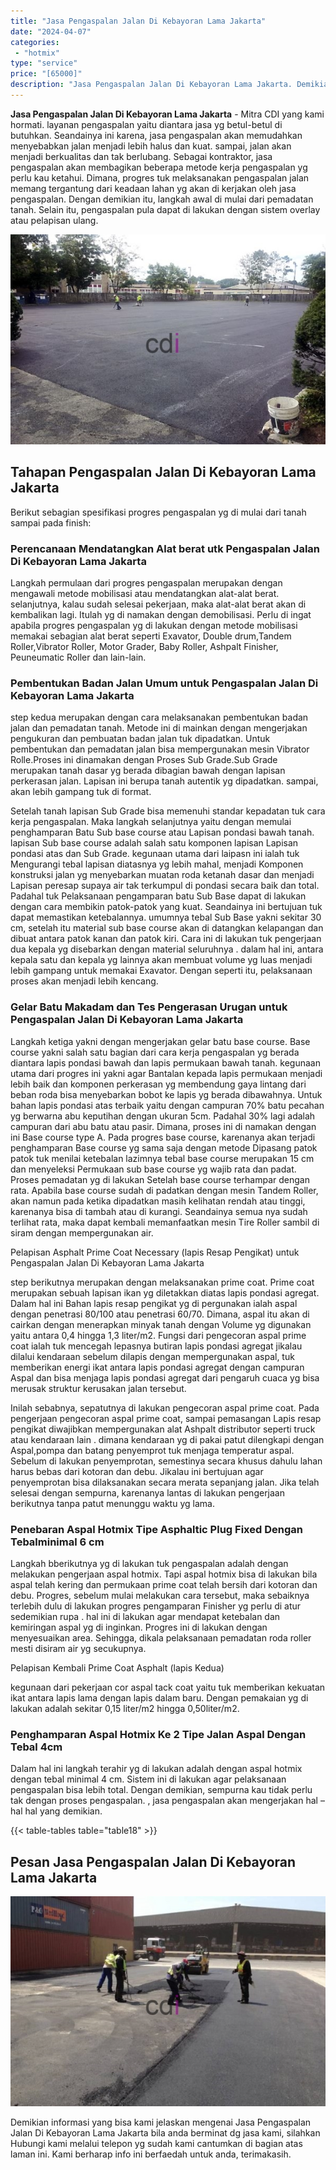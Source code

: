 ```yaml
---
title: "Jasa Pengaspalan Jalan Di Kebayoran Lama Jakarta"
date: "2024-04-07"
categories:
 - "hotmix"
type: "service"
price: "[65000]"
description: "Jasa Pengaspalan Jalan Di Kebayoran Lama Jakarta. Demikian informasi yang bisa kami jelaskan mengenai Jasa Pengaspalan Jalan Di Kebayoran Lama Jakarta bila a..."
---
```


**Jasa Pengaspalan Jalan Di Kebayoran Lama Jakarta** - Mitra CDI yang kami hormati. layanan pengaspalan yaitu diantara jasa yg betul-betul di butuhkan. Seandainya ini karena, jasa pengaspalan akan memudahkan menyebabkan jalan menjadi lebih halus dan kuat. sampai, jalan akan menjadi berkualitas dan tak berlubang. Sebagai kontraktor, jasa pengaspalan akan membagikan beberapa metode kerja pengaspalan yg perlu kau ketahui. Dimana, progres tuk melaksanakan pengaspalan jalan memang tergantung dari keadaan lahan yg akan di kerjakan oleh jasa pengaspalan. Dengan demikian itu, langkah awal di mulai dari pemadatan tanah. Selain itu, pengaspalan pula dapat di lakukan dengan sistem overlay atau pelapisan ulang.

![Jasa Pengaspalan Jalan Di Kebayoran Lama Jakarta](/images/hotmix/jasa-hotmix-aspal-03.jpg)

## Tahapan Pengaspalan Jalan Di Kebayoran Lama Jakarta

Berikut sebagian spesifikasi progres pengaspalan yg di mulai dari tanah sampai pada finish:

### Perencanaan Mendatangkan Alat berat utk Pengaspalan Jalan Di Kebayoran Lama Jakarta

Langkah permulaan dari progres pengaspalan merupakan dengan mengawali metode mobilisasi atau mendatangkan alat-alat berat. selanjutnya, kalau sudah selesai pekerjaan, maka alat-alat berat akan di kembalikan lagi. Itulah yg di namakan dengan demobilisasi. Perlu di ingat apabila progres pengaspalan yg di lakukan dengan metode mobilisasi memakai sebagian alat berat seperti Exavator, Double drum,Tandem Roller,Vibrator Roller, Motor Grader, Baby Roller, Ashpalt Finisher, Peuneumatic Roller dan lain-lain.

### Pembentukan Badan Jalan Umum untuk Pengaspalan Jalan Di Kebayoran Lama Jakarta

step kedua merupakan dengan cara melaksanakan pembentukan badan jalan dan pemadatan tanah. Metode ini di mainkan dengan mengerjakan pengukuran dan pembuatan badan jalan tuk dipadatkan. Untuk pembentukan dan pemadatan jalan bisa mempergunakan mesin Vibrator Rolle.Proses ini dinamakan dengan Proses Sub Grade.Sub Grade merupakan tanah dasar yg berada dibagian bawah dengan lapisan perkerasan jalan. Lapisan ini berupa tanah autentik yg dipadatkan. sampai, akan lebih gampang tuk di format.

Setelah tanah lapisan Sub Grade bisa memenuhi standar kepadatan tuk cara kerja pengaspalan. Maka langkah selanjutnya yaitu dengan memulai penghamparan Batu Sub base course atau Lapisan pondasi bawah tanah. lapisan Sub base course adalah salah satu komponen lapisan Lapisan pondasi atas dan Sub Grade. kegunaan utama dari laipasn ini ialah tuk Mengurangi tebal lapisan diatasnya yg lebih mahal, menjadi Komponen konstruksi jalan yg menyebarkan muatan roda ketanah dasar dan menjadi Lapisan peresap supaya air tak terkumpul di pondasi secara baik dan total. Padahal tuk Pelaksanaan pengamparan batu Sub Base dapat di lakukan dengan cara membikin patok-patok yang kuat. Seandainya ini bertujuan tuk dapat memastikan ketebalannya. umumnya tebal Sub Base yakni sekitar 30 cm, setelah itu material sub base course akan di datangkan kelapangan dan dibuat antara patok kanan dan patok kiri. Cara ini di lakukan tuk pengerjaan dua kepala yg disebarkan dengan material seluruhnya . dalam hal ini, antara kepala satu dan kepala yg lainnya akan membuat volume yg luas menjadi lebih gampang untuk memakai Exavator. Dengan seperti itu, pelaksanaan proses akan menjadi lebih kencang.

### Gelar Batu Makadam dan Tes Pengerasan Urugan untuk Pengaspalan Jalan Di Kebayoran Lama Jakarta

Langkah ketiga yakni dengan mengerjakan gelar batu base course. Base course yakni salah satu bagian dari cara kerja pengaspalan yg berada diantara lapis pondasi bawah dan lapis permukaan bawah tanah. kegunaan utama dari progres ini yakni agar Bantalan kepada lapis permukaan menjadi lebih baik dan komponen perkerasan yg membendung gaya lintang dari beban roda bisa menyebarkan bobot ke lapis yg berada dibawahnya. Untuk bahan lapis pondasi atas terbaik yaitu dengan campuran 70% batu pecahan yg berwarna abu keputihan dengan ukuran 5cm. Padahal 30% lagi adalah campuran dari abu batu atau pasir. Dimana, proses ini di namakan dengan ini Base course type A. Pada progres base course, karenanya akan terjadi penghamparan Base course yg sama saja dengan metode Dipasang patok patok tuk menilai ketebalan lazimnya tebal base course merupakan 15 cm dan menyeleksi Permukaan sub base course yg wajib rata dan padat. Proses pemadatan yg di lakukan Setelah base course terhampar dengan rata. Apabila base course sudah di padatkan dengan mesin Tandem Roller, akan namun pada ketika dipadatkan masih kelihatan rendah atau tinggi, karenanya bisa di tambah atau di kurangi. Seandainya semua nya sudah terlihat rata, maka dapat kembali memanfaatkan mesin Tire Roller sambil di siram dengan mempergunakan air.

Pelapisan Asphalt Prime Coat Necessary (lapis Resap Pengikat) untuk Pengaspalan Jalan Di Kebayoran Lama Jakarta

step berikutnya merupakan dengan melaksanakan prime coat. Prime coat merupakan sebuah lapisan ikan yg diletakkan diatas lapis pondasi agregat. Dalam hal ini Bahan lapis resap pengikat yg di pergunakan ialah aspal dengan penetrasi 80/100 atau penetrasi 60/70. Dimana, aspal itu akan di cairkan dengan menerapkan minyak tanah dengan Volume yg digunakan yaitu antara 0,4 hingga 1,3 liter/m2. Fungsi dari pengecoran aspal prime coat ialah tuk mencegah lepasnya butiran lapis pondasi agregat jikalau dilalui kendaraan sebelum dilapis dengan mempergunakan aspal, tuk memberikan energi ikat antara lapis pondasi agregat dengan campuran Aspal dan bisa menjaga lapis pondasi agregat dari pengaruh cuaca yg bisa merusak struktur kerusakan jalan tersebut.

Inilah sebabnya, sepatutnya di lakukan pengecoran aspal prime coat. Pada pengerjaan pengecoran aspal prime coat, sampai pemasangan Lapis resap pengikat diwajibkan mempergunakan alat Ashpalt distributor seperti truck atau kendaraan lain . dimana kendaraan yg di pakai patut dilengkapi dengan Aspal,pompa dan batang penyemprot tuk menjaga temperatur aspal. Sebelum di lakukan penyemprotan, semestinya secara khusus dahulu lahan harus bebas dari kotoran dan debu. Jikalau ini bertujuan agar penyemprotan bisa dilaksanakan secara merata sepanjang jalan. Jika telah selesai dengan sempurna, karenanya lantas di lakukan pengerjaan berikutnya tanpa patut menunggu waktu yg lama.

### Penebaran Aspal Hotmix Tipe Asphaltic Plug Fixed Dengan Tebalminimal 6 cm

Langkah bberikutnya yg di lakukan tuk pengaspalan adalah dengan melakukan pengerjaan aspal hotmix. Tapi aspal hotmix bisa di lakukan bila aspal telah kering dan permukaan prime coat telah bersih dari kotoran dan debu. Progres, sebelum mulai melakukan cara tersebut, maka sebaiknya terlebih dulu di lakukan progres pengamparan Finisher yg perlu di atur sedemikian rupa . hal ini di lakukan agar mendapat ketebalan dan kemiringan aspal yg di inginkan. Progres ini di lakukan dengan menyesuaikan area. Sehingga, dikala pelaksanaan pemadatan roda roller mesti disiram air yg secukupnya.

Pelapisan Kembali Prime Coat Asphalt (lapis Kedua)

kegunaan dari pekerjaan cor aspal tack coat yaitu tuk memberikan kekuatan ikat antara lapis lama dengan lapis dalam baru. Dengan pemakaian yg di lakukan adalah sekitar 0,15 liter/m2 hingga 0,50liter/m2.

### Penghamparan Aspal Hotmix Ke 2 Tipe Jalan Aspal Dengan Tebal 4cm

Dalam hal ini langkah terahir yg di lakukan adalah dengan aspal hotmix dengan tebal minimal 4 cm. Sistem ini di lakukan agar pelaksanaan pengaspalan bisa lebih total. Dengan demikian, sempurna kau tidak perlu tak dengan proses pengaspalan. , jasa pengaspalan akan mengerjakan hal – hal hal yang demikian.

{{< table-tables table="table18" >}}

## Pesan Jasa Pengaspalan Jalan Di Kebayoran Lama Jakarta

![Jasa Pengaspalan Jalan Di Kebayoran Lama Jakarta](/images/hotmix/jasa-hotmix-aspal-15.jpg)

Demikian informasi yang bisa kami jelaskan mengenai Jasa Pengaspalan Jalan Di Kebayoran Lama Jakarta bila anda berminat dg jasa kami, silahkan Hubungi kami melalui telepon yg sudah kami cantumkan di bagian atas laman ini. Kami berharap info ini berfaedah untuk anda, terimakasih.
